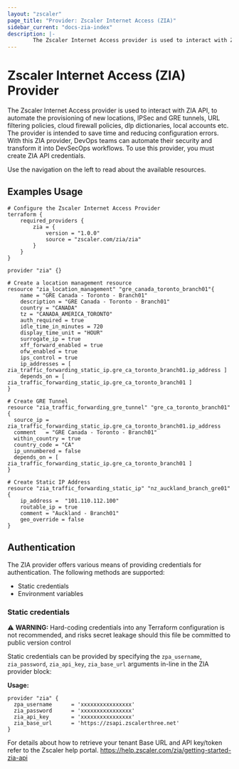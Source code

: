 ```yaml
---
layout: "zscaler"
page_title: "Provider: Zscaler Internet Access (ZIA)"
sidebar_current: "docs-zia-index"
description: |- 
        The Zscaler Internet Access provider is used to interact with ZIA API, to automate the provisioning of new locations, IPSec and GRE tunnels, URL filtering policies, cloud firewall policies, dlp dictionaries, local accounts etc. The provider is intended to save time and reducing configuration errors. With this ZIA provider, DevOps teams can automate their security and transform it into DevSecOps workflows. To use this  provider, you must create ZIA API credentials.
---
```


# Zscaler Internet Access (ZIA) Provider

The Zscaler Internet Access provider is used to interact with ZIA API, to automate the provisioning of new locations, IPSec and GRE tunnels, URL filtering policies, cloud firewall policies, dlp dictionaries, local accounts etc. The provider is intended to save time and reducing configuration errors. With this ZIA provider, DevOps teams can automate their security and transform it into DevSecOps workflows. To use this  provider, you must create ZIA API credentials.

Use the navigation on the left to read about the available resources.

## Examples Usage

```hcl
# Configure the Zscaler Internet Access Provider
terraform {
    required_providers {
        zia = {
            version = "1.0.0"
            source = "zscaler.com/zia/zia"
        }
    }
}

provider "zia" {}
```

```hcl
# Create a location management resource
resource "zia_location_management" "gre_canada_toronto_branch01"{
    name = "GRE Canada - Toronto - Branch01"
    description = "GRE Canada - Toronto - Branch01"
    country = "CANADA"
    tz = "CANADA_AMERICA_TORONTO"
    auth_required = true
    idle_time_in_minutes = 720
    display_time_unit = "HOUR"
    surrogate_ip = true
    xff_forward_enabled = true
    ofw_enabled = true
    ips_control = true
    ip_addresses = [ zia_traffic_forwarding_static_ip.gre_ca_toronto_branch01.ip_address ]
    depends_on = [ zia_traffic_forwarding_static_ip.gre_ca_toronto_branch01 ]
}
```

```hcl
# Create GRE Tunnel
resource "zia_traffic_forwarding_gre_tunnel" "gre_ca_toronto_branch01" {
  source_ip = zia_traffic_forwarding_static_ip.gre_ca_toronto_branch01.ip_address
  comment   = "GRE Canada - Toronto - Branch01"
  within_country = true
  country_code = "CA"
  ip_unnumbered = false
  depends_on = [ zia_traffic_forwarding_static_ip.gre_ca_toronto_branch01 ]
}
```

```hcl
# Create Static IP Address
resource "zia_traffic_forwarding_static_ip" "nz_auckland_branch_gre01"{
    ip_address =  "101.110.112.100"
    routable_ip = true
    comment = "Auckland - Branch01"
    geo_override = false
}
```

## Authentication

The ZIA provider offers various means of providing credentials for authentication. The following methods are supported:

* Static credentials
* Environment variables

### Static credentials

⚠️ **WARNING:** Hard-coding credentials into any Terraform configuration is not recommended, and risks secret leakage should this file be committed to public version control

Static credentials can be provided by specifying the `zpa_username`, `zia_password`, `zia_api_key`, `zia_base_url` arguments in-line in the ZIA provider block:

**Usage:**

```hcl
provider "zia" {
  zpa_username      = 'xxxxxxxxxxxxxxxx'
  zia_password      = 'xxxxxxxxxxxxxxxx'
  zia_api_key       = 'xxxxxxxxxxxxxxxx'
  zia_base_url      = 'https://zsapi.zscalerthree.net'
}
```

For details about how to retrieve your tenant Base URL and API key/token refer to the Zscaler help portal. <https://help.zscaler.com/zia/getting-started-zia-api>
